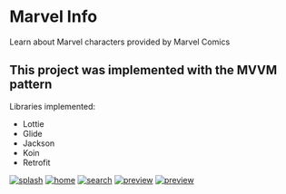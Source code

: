 # Marvel Info
Learn about Marvel characters provided by Marvel Comics
 
 
 ## This project was implemented with the MVVM pattern
 
Libraries implemented:
* Lottie
* Glide
* Jackson
* Koin
* Retrofit

[![splash](capture/splash.png)](capture/splash.png)
[![home](capture/home.png)](capture/home.png)
[![search](capture/search.png)](capture/search.png)
[![preview](capture/preview_1.png)](capture/preview_1.png)
[![preview](capture/preview_2.png)](capture/preview_2.png)
